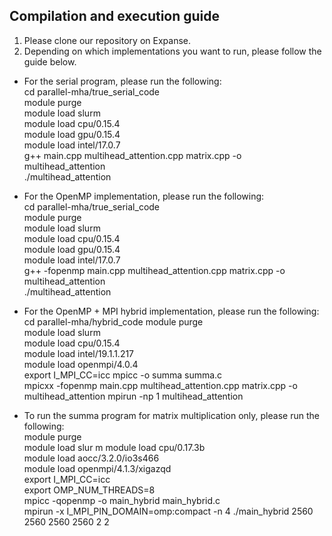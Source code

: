 ## Compilation and execution guide
1. Please clone our repository on Expanse.
2. Depending on which implementations you want to run, please follow the guide below.

* For the serial program, please run the following:   
    cd parallel-mha/true_serial_code  
    module purge  
    module load slurm  
    module load cpu/0.15.4    
    module load gpu/0.15.4  
    module load intel/17.0.7  
    g++ main.cpp multihead_attention.cpp matrix.cpp -o multihead_attention  
    ./multihead_attention 

* For the OpenMP implementation, please run the following:   
    cd parallel-mha/true_serial_code  
    module purge  
    module load slurm  
    module load cpu/0.15.4      
    module load gpu/0.15.4  
    module load intel/17.0.7  
    g++ -fopenmp main.cpp multihead_attention.cpp matrix.cpp -o multihead_attention  
    ./multihead_attention  

* For the OpenMP + MPI hybrid implementation, please run the following:  
    cd parallel-mha/hybrid_code 
    module purge  
    module load slurm  
    module load cpu/0.15.4    
    module load intel/19.1.1.217  
    module load openmpi/4.0.4  
    export I_MPI_CC=icc 
    mpicc -o summa summa.c  
    mpicxx -fopenmp main.cpp multihead_attention.cpp matrix.cpp -o multihead_attention
    mpirun -np 1 multihead_attention

* To run the summa program for matrix multiplication only, please run the following:  
    module purge  
    module load slur  m
    module load cpu/0.17.3b  
    module load aocc/3.2.0/io3s466  
    module load openmpi/4.1.3/xigazqd  
    export I_MPI_CC=icc  
    export OMP_NUM_THREADS=8  
    mpicc -qopenmp -o main_hybrid main_hybrid.c  
    mpirun -x I_MPI_PIN_DOMAIN=omp:compact -n 4 ./main_hybrid 2560 2560 2560 2560 2 2  